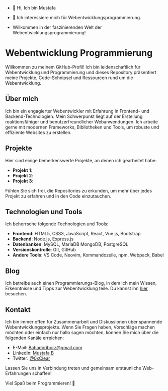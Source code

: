 - 👋 Hi, Ich bin Mustafa 
- 👀 Ich interessiere mich für Webentwicklungsprogrammierung.

- Willkommen in der faszinierenden Welt der Webentwicklungsprogrammierung!
<!---
GreetDeveloper/GreetDeveloper is a ✨ special ✨ repository because its `README.md` (this file) appears on your GitHub profile.
You can click the Preview link to take a look at your changes.
--->


# Webentwicklung Programmierung

Willkommen zu meinem GitHub-Profil! Ich bin leidenschaftlich für Webentwicklung und Programmierung und dieses Repository präsentiert meine Projekte, Code-Schnipsel und Ressourcen rund um die Webentwicklung.

## Über mich

Ich bin ein engagierter Webentwickler mit Erfahrung in Frontend- und Backend-Technologien. Mein Schwerpunkt liegt auf der Erstellung reaktionsfähiger und benutzerfreundlicher Webanwendungen. Ich arbeite gerne mit modernen Frameworks, Bibliotheken und Tools, um robuste und effiziente Websites zu erstellen.

## Projekte

Hier sind einige bemerkenswerte Projekte, an denen ich gearbeitet habe:

- **Projekt 1**: 
- **Projekt 2**: 
- **Projekt 3**: 

Fühlen Sie sich frei, die Repositories zu erkunden, um mehr über jedes Projekt zu erfahren und in den Code einzutauchen.

## Technologien und Tools

Ich beherrsche folgende Technologien und Tools:

- **Frontend**: HTML5, CSS3, JavaScript, React, Vue.js, Bootstrap
- **Backend**: Node.js, Express.js
- **Datenbanken**: MySQL, MariaDB MongoDB, PostgreSQL
- **Versionskontrolle**: Git, GitHub
- **Andere Tools**: VS Code, Neovim, Kommandozeile, npm, Webpack, Babel

## Blog

Ich betreibe auch einen Programmierungs-Blog, in dem ich mein Wissen, Erkenntnisse und Tipps zur Webentwicklung teile. Du kannst ihn [hier](https://bahadori.me) besuchen.

## Kontakt

Ich bin immer offen für Zusammenarbeit und Diskussionen über spannende Webentwicklungsprojekte. Wenn Sie Fragen haben, Vorschläge machen möchten oder einfach nur hallo sagen möchten, können Sie mich über die folgenden Kanäle erreichen:

- E-Mail: Bahadoriborz@gmail.com
- LinkedIn: [Mustafa B](https://www.linkedin.com/in/bahadorimustafa)
- Twitter: [@0xClear](https://twitter.com/0xClear)

Lassen Sie uns in Verbindung treten und gemeinsam erstaunliche Web-Erfahrungen schaffen!

Viel Spaß beim Programmieren! 🚀
